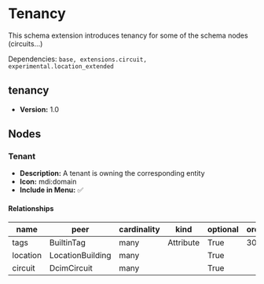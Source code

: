# Tenancy

This schema extension introduces tenancy for some of the schema nodes (circuits...)

Dependencies: `base, extensions.circuit, experimental.location_extended`

## tenancy

- **Version:** 1.0

## Nodes

### Tenant

- **Description:** A tenant is owning the corresponding entity
- **Icon:** mdi:domain
- **Include in Menu:** ✅

#### Relationships

| name | peer | cardinality | kind | optional | order_weight |
| ---- | ---- | ----------- | ---- | -------- | ------------ |
| tags | BuiltinTag | many | Attribute | True | 3000 |
| location | LocationBuilding | many |  | True |  |
| circuit | DcimCircuit | many |  | True |  |
